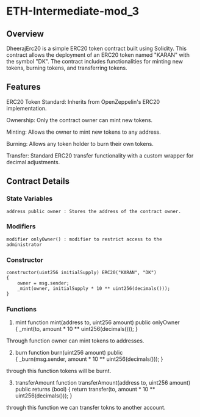 # ETH-Intermediate-mod_3

## Overview
  DheerajErc20 is a simple ERC20 token contract built using Solidity. This contract allows the deployment of an ERC20 token named "KARAN" with the symbol "DK". The contract includes functionalities for minting new tokens, burning tokens, and transferring tokens.

## Features
ERC20 Token Standard: Inherits from OpenZeppelin's ERC20 implementation.

Ownership: Only the contract owner can mint new tokens.

Minting: Allows the owner to mint new tokens to any address.

Burning: Allows any token holder to burn their own tokens.

Transfer: Standard ERC20 transfer functionality with a custom wrapper for decimal adjustments.

## Contract Details

### State Variables
    address public owner : Stores the address of the contract owner.
    
### Modifiers
    modifier onlyOwner() : modifier to restrict access to the administrator

### Constructor
    constructor(uint256 initialSupply) ERC20("KARAN", "DK")  
    {
        owner = msg.sender;
        _mint(owner, initialSupply * 10 ** uint256(decimals()));
    }
### Functions
1. mint
      function mint(address to, uint256 amount) public onlyOwner  
    {
        _mint(to, amount * 10 ** uint256(decimals()));
    }
   
Through function owner can mint tokens to addresses.

2. burn
       function burn(uint256 amount) public            
    {
        _burn(msg.sender, amount * 10 ** uint256(decimals()));
    }

through this function tokens will be burnt.

3. transferAmount
         function transferAmount(address to, uint256 amount) public returns (bool)
    {
        return transfer(to, amount * 10 ** uint256(decimals()));
    }

 through this function we can transfer tokns to another account.
         
 
